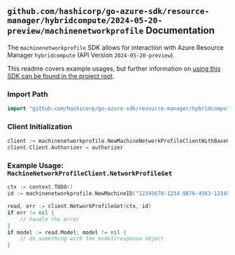 
## `github.com/hashicorp/go-azure-sdk/resource-manager/hybridcompute/2024-05-20-preview/machinenetworkprofile` Documentation

The `machinenetworkprofile` SDK allows for interaction with Azure Resource Manager `hybridcompute` (API Version `2024-05-20-preview`).

This readme covers example usages, but further information on [using this SDK can be found in the project root](https://github.com/hashicorp/go-azure-sdk/tree/main/docs).

### Import Path

```go
import "github.com/hashicorp/go-azure-sdk/resource-manager/hybridcompute/2024-05-20-preview/machinenetworkprofile"
```


### Client Initialization

```go
client := machinenetworkprofile.NewMachineNetworkProfileClientWithBaseURI("https://management.azure.com")
client.Client.Authorizer = authorizer
```


### Example Usage: `MachineNetworkProfileClient.NetworkProfileGet`

```go
ctx := context.TODO()
id := machinenetworkprofile.NewMachineID("12345678-1234-9876-4563-123456789012", "example-resource-group", "name")

read, err := client.NetworkProfileGet(ctx, id)
if err != nil {
	// handle the error
}
if model := read.Model; model != nil {
	// do something with the model/response object
}
```
